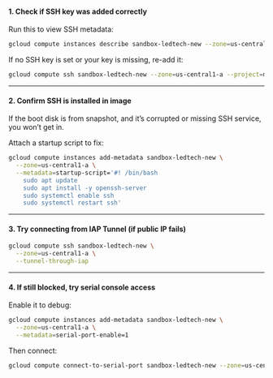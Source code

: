 #### **1. Check if SSH key was added correctly**

Run this to view SSH metadata:

```bash
gcloud compute instances describe sandbox-ledtech-new --zone=us-central1-a --format="get(metadata.items)"
```

If no SSH key is set or your key is missing, re-add it:

```bash
gcloud compute ssh sandbox-ledtech-new --zone=us-central1-a --project=moodle-415914 --ssh-key-expire-after=1d
```

---

#### **2. Confirm SSH is installed in image**

If the boot disk is from snapshot, and it’s corrupted or missing SSH service, you won’t get in.

Attach a startup script to fix:

```bash
gcloud compute instances add-metadata sandbox-ledtech-new \
  --zone=us-central1-a \
  --metadata=startup-script='#! /bin/bash
    sudo apt update
    sudo apt install -y openssh-server
    sudo systemctl enable ssh
    sudo systemctl restart ssh'
```

---

#### **3. Try connecting from IAP Tunnel (if public IP fails)**

```bash
gcloud compute ssh sandbox-ledtech-new \
  --zone=us-central1-a \
  --tunnel-through-iap
```

---

#### **4. If still blocked, try serial console access**

Enable it to debug:

```bash
gcloud compute instances add-metadata sandbox-ledtech-new \
  --zone=us-central1-a \
  --metadata=serial-port-enable=1
```

Then connect:

```bash
gcloud compute connect-to-serial-port sandbox-ledtech-new --zone=us-central1-a
```

